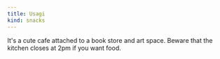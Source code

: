 ```yaml
---
title: Usagi
kind: snacks
---
```

It's a cute cafe attached to a book store and art space. Beware that the kitchen closes at 2pm if you want food.
